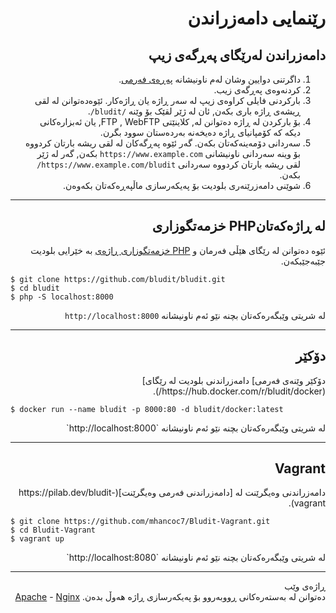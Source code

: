 <div dir="rtl">
  
# رێنمایی دامەزراندن 
<!-- position: 3 -->

<h2 id="installation-from-zip-file">دامەزراندن لەرێگای پەڕگەی زیپ</h2>

1. داگرتنی دوایین وشان لەم ناونیشانە [پەڕەی فەرمی](https://www.bludit.com).
2. کردنەوەی پەڕگەی زیب.
3. بارکردنی فایلی کراوەی زیپ لە سەر ڕاژە یان ڕاژەکار. ئێوەدەتوانن لە لقی ڕیشەی ڕاژە باری بکەن, ئان لە ژێر لقێک بۆ وێنە `/bludit/`.
4. بۆ بارکردن لە ڕاژە دەتوانن لە, کلاینێتی FTP , WebFTP, یان ئەبزارەکانی دیکە کە کۆمپانیای ڕاژە دەیخەنە بەردەستان سوود بگرن.
4. سەردانی دۆمەینەکەتان بکەن. گەر ئێوە پەڕگەکان لە لقی ریشە بارتان کردووە بۆ وینە سەردانی ناونیشانی `https://www.example.com` بکەن, گەر لە ژێر لقی ریشە بارتان کردووە سەردانی `https://www.example.com/bludit/` بکەن.
5. شوێنی دامەزرێنەری بلودیت بۆ پەیکەرسازی ماڵپەڕەکەتان بکەوەن.
</div>

---

<div dir="rtl">
<h2 id="php-built-in-web-server"> لە ڕاژەکەتانPHP خزمەتگوزاری</h2>

ئێوە دەتوانن لە رێگای هێڵی فەرمان و  [PHP خزمەتگوزاری ڕاژەی](https://www.php.net/manual/en/features.commandline.webserver.php) بە خێرایی بلودیت جێبەجێبکەن.
</div>

```
$ git clone https://github.com/bludit/bludit.git
$ cd bludit
$ php -S localhost:8000
```

<div dir="rtl">
  
لە شریتی وێبگەرەکەتان بچنە نێو ئەم ناونیشانە `http://localhost:8000`
</div>

---

<div dir="rtl">
  
<h2 id="docker">دۆکێر</h2>
دۆکێر وێنەی فەرمی] دامەزراندنی بلودیت لە رێگای](https://hub.docker.com/r/bludit/docker/).

</div>

```
$ docker run --name bludit -p 8000:80 -d bludit/docker:latest
```
<div dir="rtl">
لە شریتی وێبگەرەکەتان بچنە نێو ئەم ناونیشانە `http://localhost:8000`
</div>

---

<div dir="rtl">
<h2 id="vagrant">Vagrant</h2>
دامەزراندنی وەیگرێنت لە  [دامەزراندنی فەرمی وەیگرێنت](https://pilab.dev/bludit-vagrant).
  
</div>

```
$ git clone https://github.com/mhancoc7/Bludit-Vagrant.git
$ cd Bludit-Vagrant
$ vagrant up
```

<div dir="rtl">
لە شریتی وێبگەرەکەتان بچنە نێو ئەم ناونیشانە `http://localhost:8080`
</div>

---

<div dir="rtl">
<div class="note">
<div class="title">ڕاژەی وێب</div>
دەتوانن لە بەستەرەکانی ڕووبەروو بۆ پەیکەرسازی ڕاژە هەوڵ بدەن. <a href="https://docs.bludit.com/en/webservers/apache">Apache</a> - <a href="https://docs.bludit.com/en/webservers/nginx">Nginx</a>
</div>
</div>
